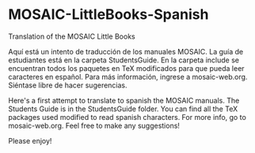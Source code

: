 # MOSAIC-LittleBooks-Spanish
Translation of the MOSAIC Little Books

Aquí está un intento de traducción de los manuales MOSAIC. La guía de estudiantes está en la carpeta StudentsGuide.
En la carpeta include se encuentran todos los paquetes en TeX modificados para que pueda leer caracteres en español.
Para más información, ingrese a mosaic-web.org. 
Siéntase libre de hacer sugerencias.

Here's a first attempt to translate to spanish the MOSAIC manuals. The Students Guide is in the StudentsGuide folder.
You can find all the TeX packages used modified to read spanish characters. For more info, go to mosaic-web.org.
Feel free to make any suggestions!

Please enjoy!
